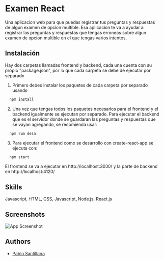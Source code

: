 
# Examen React

Una aplicacion web para que puedas registrar tus preguntas y respuestas de algun examen de opcion multible.
Esa aplicacion te va a ayudar a registrar las preguntas y respuestas que tengas erroneas sobre algun examen de opcion multible en el que tengas varios intentos.


## Instalación

Hay dos carpetas llamadas frontend y backend, cada una cuenta con su propio "package.json", por lo que cada carpeta se debe de ejecutar por separado

1. Primero debes instalar los paquetes de cada carpeta por separado usando 
```bash
  npm install
```
2. Una vez que tengas todos los paquetes necesarios para el frontend y el backend igualmente se ejecutan por separado. Para ejecutar el backend que es el servidor donde se guardaran las preguntas y respuestas que se vayan agregando, se recomienda usar:
```bash
  npm run desa
```
3. Para ejecutar el frontend como se desarrollo con create-react-app se ejecuta con:
```bash
  npm start
```
El frontend se va a ejecutar en http://localhost:3000/ y la parte de backend en http://localhost:4120/ 


    
## Skills
Javascript, HTML, CSS, Javascript, Node.js, React.js


## Screenshots

![App Screenshot](https://via.placeholder.com/468x300?text=App+Screenshot+Here)


## Authors

- [Pablo Santillana](https://github.com/PabloSan1997)